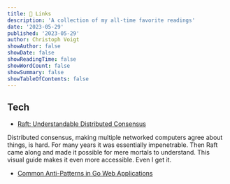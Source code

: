 ```yaml
---
title: 🔗 Links
description: 'A collection of my all-time favorite readings'
date: '2023-05-29'
published: '2023-05-29'
author: Christoph Voigt
showAuthor: false
showDate: false
showReadingTime: false
showWordCount: false
showSummary: false
showTableOfContents: false
---
```


## Tech

- [Raft: Understandable Distributed Consensus](http://thesecretlivesofdata.com/raft/)

Distributed consensus, making multiple networked computers agree about things, is hard. For many years it was essentially impenetrable. Then Raft came along and made it possible for mere mortals to understand. This visual guide makes it even more accessible. Even I get it.

- [Common Anti-Patterns in Go Web Applications](https://threedots.tech/post/common-anti-patterns-in-go-web-applications/)
